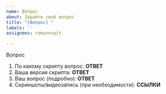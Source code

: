 ```yaml
---
name: Вопрос
about: Задайте свой вопрос
title: "[Вопрос] "
labels: ''
assignees: romanespit

---
```


Вопрос
1. По какому скрипту вопрос: **ОТВЕТ**
2. Ваша версия скрипта: **ОТВЕТ**
3. Ваш вопрос (подробно): **ОТВЕТ**
4. Скриншоты/видеозапись (при необходимости): **ССЫЛКИ**
